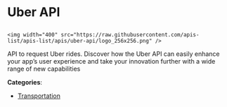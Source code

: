 # Uber API<p align="center">
    <img width="400" src="https://raw.githubusercontent.com/apis-list/apis-list/apis/uber-api/logo_256x256.png" />
</p>

API to request Uber rides.  Discover how the Uber API can easily enhance your app’s user experience and take your innovation further with a wide range of new capabilities

**Categories**:

- [Transportation](https://github/apis-list/apis-list#transportation)





